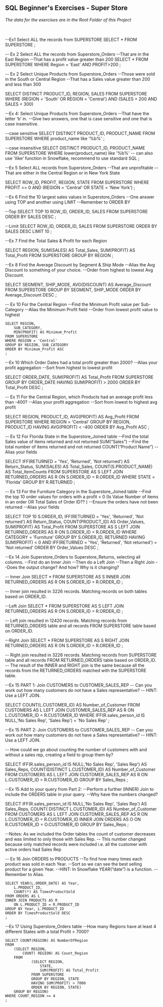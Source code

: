 **SQL Beginner's Exercises - Super Store**
-------------------------------------------------------------
*The data for the exercises are in the Root Folder of this Project*
<br>
<br>
<br>

--Ex1 Select ALL the records from SUPERSTORE
SELECT * 
FROM SUPERSTORE
;

-- Ex 2 Select ALL the records from Superstore_Orders 
        --That are in the East Region
        --That has a profit value greater than 200
SELECT * 
FROM SUPERSTORE
WHERE Region = 'East' AND PROFIT>200
;


-- Ex 2 Select Unique Products from Superstore_Orders
        --Those were sold in the South or Central Region
        --That has a Sales value greater than 200 and less than 300

SELECT DISTINCT PRODUCT_ID,
    REGION,
    SALES
FROM SUPERSTORE
WHERE (REGION = 'South' OR REGION = 'Central') AND (SALES > 200 AND SALES < 300)


--Ex 4: Select Unique Products from Superstore_Orders
        --That have the letter ‘b’ in.
        --Give two answers, one that is case sensitive and one that is case insensitive.

--case sensitive
SELECT DISTINCT PRODUCT_ID,
    PRODUCT_NAME
FROM SUPERSTORE
WHERE product_name like '%b%'
;

--case insensitive
SELECT DISTINCT PRODUCT_ID,
    PRODUCT_NAME
FROM SUPERSTORE
WHERE lower(product_name) like '%b%' -- can also use 'ilike' function in Snowflake, recommend to use standard SQL 
;


--Ex 5 Select ALL records from Superstore_Orders
        --That are unprofitable
        --That are either in the Central Region or in New York State

SELECT ROW_ID,
    PROFIT,
    REGION,
    STATE
FROM SUPERSTORE
WHERE PROFIT <= 0 AND (REGION = 'Central' OR STATE = 'New York')
;


--Ex 6 Find the 10 largest sales values in Superstore_Orders
        --One answer using TOP and another using LIMIT
        --Remember to ORDER BY

--Top
SELECT TOP 10 ROW_ID,
    ORDER_ID,
    SALES
FROM SUPERSTORE
ORDER BY SALES DESC
;

--Limit
SELECT ROW_ID,
    ORDER_ID,
    SALES
FROM SUPERSTORE
ORDER BY SALES DESC
LIMIT 10
;


--Ex 7 Find the Total Sales & Profit for each Region

SELECT REGION,
        SUM(SALES) AS Total_Sales,
        SUM(PROFIT) AS Total_Profit
FROM SUPERSTORE
GROUP BY REGION
;


--Ex 8 Find the Average Discount by Segment & Ship Mode
        --Alias the Avg Discount to something of your choice.
        --Order from highest to lowest Avg Discount.

 SELECT SEGMENT,
    SHIP_MODE,
    AVG(DISCOUNT) AS Average_Discount
 FROM SUPERSTORE
 GROUP BY SEGMENT, SHIP_MODE
 ORDER BY Average_Discount DESC
 ;


 -- Ex 10 For the Central Region
        --Find the Minimum Profit value per Sub-Category
        --Alias the Minimum Profit field
        --Order from lowest profit value to highest

    SELECT REGION,
        SUB_CATEGORY,
        MIN(PROFIT) AS Minimum_Profit
    FROM SUPERSTORE
    WHERE REGION = 'Central'
    GROUP BY REGION, SUB_CATEGORY 
    ORDER BY Minimum_Profit ASC
    ;


 --Ex 10 Which Order Dates had a total profit greater than 2000?
        --Alias your profit aggregation
        --Sort from highest to lowest profit

 SELECT ORDER_DATE,
    SUM(PROFIT) AS Total_Profit
 FROM SUPERSTORE
 GROUP BY ORDER_DATE
 HAVING SUM(PROFIT) > 2000
 ORDER BY Total_Profit DESC
 ;

 -- Ex 11 For the Central Region, which Products had an average profit less than -400?
        --Alias your profit aggregation
        --Sort from lowest to highest avg profit

 SELECT REGION,
    PRODUCT_ID,
    AVG(PROFIT) AS Avg_Profit
 FROM SUPERSTORE
 WHERE REGION = 'Central'
 GROUP BY REGION, PRODUCT_ID
 HAVING AVG(PROFIT) < -400
 ORDER BY Avg_Profit ASC
 ;


 -- Ex 12 For Florida State in the Superstore_Joined table
        --Find the total Sales value of items returned and not returned SUM(“Sales”)
        --Find the total number of items returned and not returned COUNT(“Product Name”)
        --Alias your fields

 SELECT 
    IFF(RETURNED = 'Yes', 'Returned', 'Not returned') AS Return_Status,
    SUM(SALES) AS Total_Sales,
    COUNT(S.PRODUCT_NAME) AS Total_ItemCounts
 FROM SUPERSTORE AS S
 LEFT JOIN RETURNED_ORDERS AS R
 ON S.ORDER_ID = R.ORDER_ID
 WHERE STATE = 'Florida'
 GROUP BY R.RETURNED
 ;

 -- Ex 13 For the Furniture Category in the Superstore_Joined table
        --Find the top 10 order values for orders with a profit < 0 (Is Value Number of items in an order OR Total Sales of Order ID?? )
        --Ensure the orders have not been returned
        --Alias your fields

    
 SELECT TOP 10 S.ORDER_ID,
    IFF(RETURNED = 'Yes', 'Returned', 'Not returned') AS Return_Status,
    COUNT(PRODUCT_ID) AS Order_Values,
    SUM(PROFIT) AS Total_Profit
 FROM SUPERSTORE AS S
 LEFT JOIN RETURNED_ORDERS AS R
 ON S.ORDER_ID = R.ORDER_ID
 WHERE CATEGORY = 'Furniture'
 GROUP BY S.ORDER_ID, RETURNED
 HAVING SUM(PROFIT) < 0 AND IFF(RETURNED = 'Yes', 'Returned', 'Not returned') = 'Not returned'
 ORDER BY Order_Values DESC
 ;


 --Ex 14 Join Superstore_Orders to Superstore_Returns, selecting all columns.
        --First do an Inner Join
        --Then do a Left Join
        --Then a Right Join
        --Does the output change? And how? Why is it changing?


-- Inner Join
 SELECT *
 FROM SUPERSTORE AS S
 INNER JOIN RETURNED_ORDERS AS R
 ON S.ORDER_ID = R.ORDER_ID
 ;

  -- Inner join resulted in 3226 records. Matching records on both tables based on ORDER_ID.


 --Left Join
 SELECT *
 FROM SUPERSTORE AS S
 LEFT JOIN RETURNED_ORDERS AS R
 ON S.ORDER_ID = R.ORDER_ID
 ;

  -- Left join resulted in 12420 records. Matching records from RETURNED_ORDERS table and all records FROM SUPERSTORE table based on ORDER_ID.


 --Right Join
 SELECT *
 FROM SUPERSTORE AS S
 RIGHT JOIN RETURNED_ORDERS AS R
 ON S.ORDER_ID = R.ORDER_ID
 ;

 -- Right join resulted in 3226 records. Matching records from SUPERSTORE table and all records FROM RETURNED_ORDERS table based on ORDER_ID.
 -- The result of the INNER and RIGHT join is the same because all the records from the RETURNED_ORDERS matched with the SUPERSTORE table.



--Ex 15 PART 1: Join CUSTOMERS to CUSTOMER_SALES_REP
        -- Can you work out how many customers do not have a Sales representative? 
        -- HINT: Use a LEFT JOIN.


SELECT COUNT(L.CUSTOMER_ID) AS Number_of_Customer
FROM CUSTOMERS AS L
LEFT JOIN CUSTOMER_SALES_REP AS R
ON L.CUSTOMER_ID = R.CUSTOMER_ID
WHERE IFF(R.sales_person_id IS NULL,'No Sales Rep', 'Sales Rep') = 'No Sales Rep'
;

--Ex 15 PART 2: Join CUSTOMERS to CUSTOMER_SALES_REP
        -- Can you work out how many customers do not have a Sales representative? 
        -- HINT: Use a LEFT JOIN.

-- How could we go about counting the number of customers with and without a sales rep, creating a field to group them by?

SELECT IFF(R.sales_person_id IS NULL,'No Sales Rep', 'Sales Rep') AS Sales_Reps,
    COUNT(DISTINCT L.CUSTOMER_ID) AS Number_of_Customer
FROM CUSTOMERS AS L
LEFT JOIN CUSTOMER_SALES_REP AS R
ON L.CUSTOMER_ID = R.CUSTOMER_ID
GROUP BY Sales_Reps
;


--Ex 15 Add to your query from Part 2:
        --Perform a further (INNER) Join to include the ORDERS table in your query.
        --Why have the numbers changed?

SELECT IFF(R.sales_person_id IS NULL,'No Sales Rep', 'Sales Rep') AS Sales_Reps,
    COUNT( DISTINCT L.CUSTOMER_ID) AS Number_of_Customer
FROM CUSTOMERS AS L
LEFT JOIN CUSTOMER_SALES_REP AS R
    ON L.CUSTOMER_ID = R.CUSTOMER_ID
INNER JOIN ORDERS AS O
    ON R.CUSTOMER_ID = O.CUSTOMER_ID
GROUP BY Sales_Reps
;

--Notes: As we included the Order tables the count of customer decreases and was limited to only those with Sales Rep.
        -- This number changed because only matched records were included i.e. all the customer with active orders had Sales Rep


-- Ex 16 Join ORDERS to PRODUCTS
        --To find how many times each product was sold in each Year.
        --Sort so we can see the best selling product for a given Year.
        --HINT: In Snowflake YEAR(“date”) is a function.
        --Remember to Alias.

    SELECT YEAR(L.ORDER_DATE) AS Year,
        L.PRODUCT_ID,
        COUNT(*) AS TimesProductSold
    FROM ORDERS AS L
    INNER JOIN PRODUCTS AS R
        ON L.PRODUCT_ID = R.PRODUCT_ID
    GROUP BY Year, L.PRODUCT_ID
    ORDER BY TimesProductSold DESC
    ;


--Ex 17 Using Superstore_Orders table
        --How many Regions have at least 4 different States with a total Profit > 7000?

    SELECT COUNT(REGION) AS NumberOfRegion
    FROM
        (SELECT REGION, 
            COUNT( REGION) AS Count_Region
        FROM
                (SELECT REGION,
                    STATE,
                    SUM(PROFIT) AS Total_Profit
                FROM SUPERSTORE
                GROUP BY REGION, STATE
                HAVING SUM(PROFIT) > 7000
                ORDER BY REGION, STATE)
        GROUP BY REGION)
    WHERE COUNT_REGION >= 4
    ;
